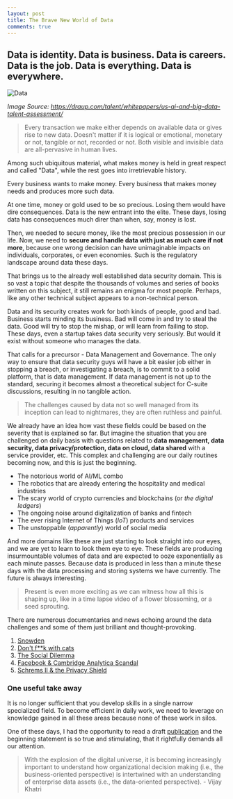 ```yaml
---
layout: post
title: The Brave New World of Data
comments: true
---
```


## Data is identity. Data is business. Data is careers. Data is the job. Data is everything. Data is everywhere.

![Data](https://s3-us-east-2.amazonaws.com/wp-prelogin/wp-content/uploads/2018/08/16100513/Big-data-azzurro.jpg)

*Image Source: https://draup.com/talent/whitepapers/us-ai-and-big-data-talent-assessment/*

> Every transaction we make either depends on available data or gives rise to new data. Doesn't matter if it is logical or emotional, monetary or not, tangible or not, recorded or not. Both visible and invisible data are all-pervasive in human lives.

Among such ubiquitous material, what makes money is held in great respect and called "Data", while the rest goes into irretrievable history.

Every business wants to make money. Every business that makes money needs and produces more such data.

At one time, money or gold used to be so precious. Losing them would have dire consequences. Data is the new entrant into the elite. These days, losing data has consequences much direr than when, say, money is lost.

Then, we needed to secure money, like the most precious possession in our life. Now, we need to **secure and handle data with just as much care if not more**, because one wrong decision can have unimaginable impacts on individuals, corporates, or even economies. Such is the regulatory landscape around data these days.

That brings us to the already well established data security domain. This is so vast a topic that despite the thousands of volumes and series of books written on this subject, it still remains an enigma for most people. Perhaps, like any other technical subject appears to a non-technical person.

Data and its security creates work for both kinds of people, good and bad. Business starts minding its business. Bad will come in and try to steal the data. Good will try to stop the mishap, or will learn from failing to stop. These days, even a startup takes data security very seriously. But would it exist without someone who manages the data.

That calls for a precursor - Data Management and Governance. The only way to ensure that data security guys will have a bit easier job either in stopping a breach, or investigating a breach, is to commit to a solid platform, that is data management. If data management is not up to the standard, securing it becomes almost a theoretical subject for C-suite discussions, resulting in no tangible action.

> The challenges caused by data not so well managed from its inception can lead to nightmares, they are often ruthless and painful.

We already have an idea how vast these fields could be based on the severity that is explained so far. But imagine the situation that you are challenged on daily basis with questions related to **data management, data security, data privacy/protection, data on cloud, data shared** with a service provider, etc. This complex and challenging are our daily routines becoming now, and this is just the beginning.

- The notorious world of AI/ML combo
- The robotics that are already entering the hospitality and medical industries
- The scary world of crypto currencies and blockchains (or *the digital ledgers*)
- The ongoing noise around digitalization of banks and fintech
- The ever rising Internet of Things (*IoT*) products and services
- The unstoppable (*apparently*) world of social media

And more domains like these are just starting to look straight into our eyes, and we are yet to learn to look them eye to eye. These fields are producing insurmountable volumes of data and are expected to ooze exponentially as each minute passes. Because data is produced in less than a minute these days with the data processing and storing systems we have currently. The future is always interesting.

> Present is even more exciting as we can witness how all this is shaping up, like in a time lapse video of a flower blossoming, or a seed sprouting.

There are numerous documentaries and news echoing around the data challenges and some of them just brilliant and thought-provoking.

1. [Snowden](https://www.netflix.com/title/80064514)
2. [Don't f**k with cats](https://www.netflix.com/title/81031373)
3. [The Social Dilemma](https://www.netflix.com/title/81254224)
4. [Facebook & Cambridge Analytica Scandal](https://www.bbc.com/news/topics/c81zyn0888lt/facebook-cambridge-analytica-scandal)
5. [Schrems II & the Privacy Shield](https://www.dataguidance.com/opinion/international-schrems-ii-what-you-need-know)

### One useful take away

It is no longer sufficient that you develop skills in a single narrow specialized field. To become efficient in daily work, we need to leverage on knowledge gained in all these areas because none of these work in silos.

One of these days, I had the opportunity to read a draft [publication](https://www.sciencedirect.com/science/article/pii/S0007681316300519) and the beginning statement is so true and stimulating, that it rightfully demands all our attention.

> With the explosion of the digital universe, it is becoming increasingly important to understand how organizational decision making (i.e., the business-oriented perspective) is intertwined with an understanding of enterprise data assets (i.e., the data-oriented perspective). - Vijay Khatri
